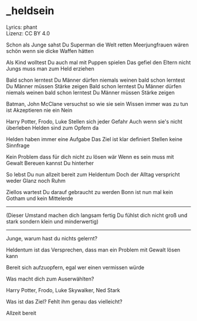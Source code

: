 # _heldsein

Lyrics: phant  
Lizenz: CC BY 4.0

Schon als Junge sahst Du
Superman die Welt retten
Meerjungfrauen wären schön
wenn sie dicke Waffen hätten

Als Kind wolltest Du
auch mal mit Puppen spielen
Das gefiel den Eltern nicht
Jungs muss man zum Held erziehen

Bald schon lerntest Du
Männer dürfen niemals weinen
bald schon lerntest Du
Männer müssen Stärke zeigen
Bald schon lerntest Du
Männer dürfen niemals weinen
bald schon lerntest Du
Männer müssen Stärke zeigen

Batman, John McClane
versuchst so wie sie sein
Wissen immer was zu tun ist
Akzeptieren nie ein Nein 

Harry Potter, Frodo, Luke
Stellen sich jeder Gefahr
Auch wenn sie's nicht überleben
Helden sind zum Opfern da

Helden haben
immer eine Aufgabe
Das Ziel ist klar definiert
Stellen keine Sinnfrage

Kein Problem dass
für dich nicht zu lösen wär
Wenn es sein muss mit Gewalt
Bereuen kannst Du hinterher

So lebst Du nun
allzeit bereit zum Heldentum
Doch der Alltag
verspricht weder Glanz noch Ruhm

Ziellos wartest
Du darauf gebraucht zu werden
Bonn ist nun mal
kein Gotham und kein Mittelerde

-----------------------------------

(Dieser Umstand
machen dich langsam fertig
Du fühlst dich nicht groß und stark
sondern klein und minderwertig)

------------------------------------


Junge, warum hast du nichts gelernt?

Heldentum ist das Versprechen, dass man ein Problem mit Gewalt lösen kann

Bereit sich aufzuopfern, egal wer einen vermissen würde

Was macht dich zum Auserwählten?

Harry Potter, Frodo, Luke Skywalker, Ned Stark

Was ist das Ziel? Fehlt ihm genau das vielleicht?

Allzeit bereit

